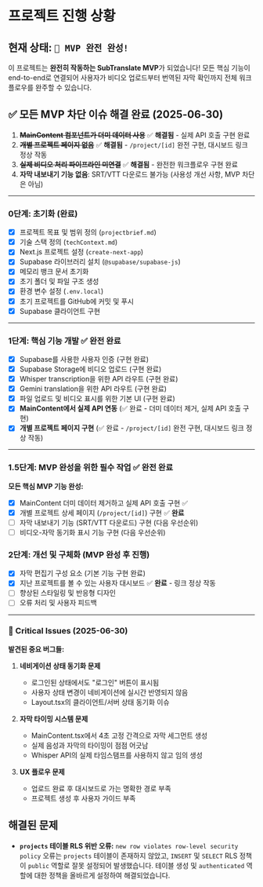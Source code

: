 # 프로젝트 진행 상황

## 현재 상태: `🎉 MVP 완전 완성!`

이 프로젝트는 **완전히 작동하는 SubTranslate MVP**가 되었습니다! 모든 핵심 기능이 end-to-end로 연결되어 사용자가 비디오 업로드부터 번역된 자막 확인까지 전체 워크플로우를 완주할 수 있습니다.

## ✅ 모든 MVP 차단 이슈 해결 완료 (2025-06-30)

1. ~~**MainContent 컴포넌트가 더미 데이터 사용**~~ ✅ **해결됨** - 실제 API 호출 구현 완료
2. ~~**개별 프로젝트 페이지 없음**~~ ✅ **해결됨** - `/project/[id]` 완전 구현, 대시보드 링크 정상 작동
3. ~~**실제 비디오 처리 파이프라인 미연결**~~ ✅ **해결됨** - 완전한 워크플로우 구현 완료
4. **자막 내보내기 기능 없음**: SRT/VTT 다운로드 불가능 (사용성 개선 사항, MVP 차단은 아님)

---

### 0단계: 초기화 (완료)

- [x] 프로젝트 목표 및 범위 정의 (`projectbrief.md`)
- [x] 기술 스택 정의 (`techContext.md`)
- [x] Next.js 프로젝트 설정 (`create-next-app`)
- [x] Supabase 라이브러리 설치 (`@supabase/supabase-js`)
- [x] 메모리 뱅크 문서 초기화
- [x] 초기 폴더 및 파일 구조 생성
- [x] 환경 변수 설정 (`.env.local`)
- [x] 초기 프로젝트를 GitHub에 커밋 및 푸시
- [x] Supabase 클라이언트 구현

---

### 1단계: 핵심 기능 개발 ✅ **완전 완료**

- [x] Supabase를 사용한 사용자 인증 (구현 완료)
- [x] Supabase Storage에 비디오 업로드 (구현 완료)
- [x] Whisper transcription을 위한 API 라우트 (구현 완료)
- [x] Gemini translation을 위한 API 라우트 (구현 완료)
- [x] 파일 업로드 및 비디오 표시를 위한 기본 UI (구현 완료)
- [x] **MainContent에서 실제 API 연동** (✅ 완료 - 더미 데이터 제거, 실제 API 호출 구현)
- [x] **개별 프로젝트 페이지 구현** (✅ 완료 - `/project/[id]` 완전 구현, 대시보드 링크 정상 작동)

---

### 1.5단계: MVP 완성을 위한 필수 작업 ✅ **완전 완료**

**모든 핵심 MVP 기능 완성:**
- [x] MainContent 더미 데이터 제거하고 실제 API 호출 구현 ✅
- [x] 개별 프로젝트 상세 페이지 (`/project/[id]`) 구현 ✅ **완료**
- [ ] 자막 내보내기 기능 (SRT/VTT 다운로드) 구현 (다음 우선순위)
- [ ] 비디오-자막 동기화 표시 기능 구현 (다음 우선순위)

### 2단계: 개선 및 구체화 (MVP 완성 후 진행)

- [x] 자막 편집기 구성 요소 (기본 기능 구현 완료)
- [x] 지난 프로젝트를 볼 수 있는 사용자 대시보드 ✅ **완료** - 링크 정상 작동
- [ ] 향상된 스타일링 및 반응형 디자인  
- [ ] 오류 처리 및 사용자 피드백

---

### 🚨 Critical Issues (2025-06-30)
**발견된 중요 버그들:**

1. **네비게이션 상태 동기화 문제**
   - 로그인된 상태에서도 "로그인" 버튼이 표시됨
   - 사용자 상태 변경이 네비게이션에 실시간 반영되지 않음
   - Layout.tsx의 클라이언트/서버 상태 동기화 이슈

2. **자막 타이밍 시스템 문제**
   - MainContent.tsx에서 4초 고정 간격으로 자막 세그먼트 생성
   - 실제 음성과 자막의 타이밍이 점점 어긋남
   - Whisper API의 실제 타임스탬프를 사용하지 않고 임의 생성

3. **UX 플로우 문제**
   - 업로드 완료 후 대시보드로 가는 명확한 경로 부족
   - 프로젝트 생성 후 사용자 가이드 부족

## 해결된 문제

- **`projects` 테이블 RLS 위반 오류:** `new row violates row-level security policy` 오류는 `projects` 테이블이 존재하지 않았고, `INSERT` 및 `SELECT` RLS 정책이 `public` 역할로 잘못 설정되어 발생했습니다. 테이블 생성 및 `authenticated` 역할에 대한 정책을 올바르게 설정하여 해결되었습니다.
